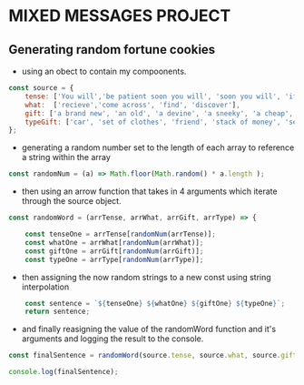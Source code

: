 # MIXED MESSAGES PROJECT
## Generating random fortune cookies 
* using an obect to contain my compoonents.
```javascript
const source = {
    tense: ['You will','be patient soon you will', 'soon you will', 'if you wait long enough you will'],
    what:  ['recieve','come across', 'find', 'discover'],
    gift: ['a brand new', 'an old', 'a devine', 'a sneeky', 'a cheap', 'a dirty'],
    typeGift: ['car', 'set of clothes', 'friend', 'stack of money', 'set of skills you never knew you had']
};
```
* generating a random number set to the length of each array to reference a string within the array
```javascript
const randomNum = (a) => Math.floor(Math.random() * a.length );
```
* then using an arrow function that takes in 4 arguments which iterate through the source object.
```javascript
const randomWord = (arrTense, arrWhat, arrGift, arrType) => {

    const tenseOne = arrTense[randomNum(arrTense)];
    const whatOne = arrWhat[randomNum(arrWhat)];
    const giftOne = arrGift[randomNum(arrGift)];
    const typeOne = arrType[randomNum(arrType)];
```
* then assigning the now random strings to a new const using string interpolation
```javascript
    const sentence = `${tenseOne} ${whatOne} ${giftOne} ${typeOne}`;
    return sentence;
```
* and finally reasigning the value of the randomWord function and it's arguments and logging the result to the console.
```javascript
const finalSentence = randomWord(source.tense, source.what, source.gift, source.typeGift);

console.log(finalSentence);
```
